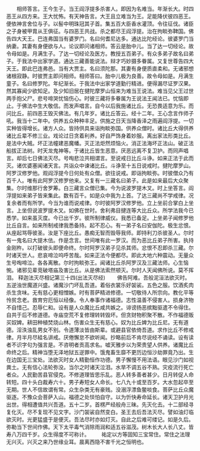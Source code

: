 <!-- { "loadSidebar": true } -->
　　相师答言。王今生子。当王阎浮提多杀害人。即因为名难当。年渐长大。时四恶王从四方来。王大忧怖。有天神告言。大王且立难当为王。足能降伏彼四恶王。便依神言舍位与子。以髻中明珠冠其子首。集五百大臣香水灌顶。令往征伐。诸臣之子身被甲胄从王俱征。与四恶王共战。杀之都尽王阎浮提。治在拘睒弥鞞国。佛告四大天王。巴连弗国当有婆罗门。名曰何耆尼达多。通达比陀经论。彼婆罗门当纳妻。其妻有身便欲与人。论议即问诸相师。答云是胎中儿。当了达一切经论。故令母如是。月满生子。了达一切经论及医方。教授五百弟子。有众多弟子故名曰弟子。于我法中出家学道。通达三藏善能说法。辩才巧妙摄多眷属。又复世尊告四大天王。即此巴连弗邑。当有大贾主。名曰须陀那。其妻有身便质直柔和。无诸邪想诸根寂静。时彼贾主即问相师。相师答曰。胎中儿极为良善。故令母如是。月满生童子。名曰修罗陀。年纪渐长。于我法中出家学道勤行精进。便得漏尽证罗汉果。然其寡闻少欲知足。及少知旧居在揵陀摩罗山恒来为难当王说法。难当见父王过世两手抱父尸。悲号啼哭忧恼伤心。时彼三藏将多眷属为王说法王闻法已。忧恼即止。于佛法中生大敬信。而发声唱言。自今以后我施诸比丘。无恐畏适意为乐。而问比丘。前四恶王毁灭佛法。有几年岁。诸比丘答云。经十二年。王心念言作师子吼。我当十二年中。供养五众种种丰足。供施之日天当降香泽之雨遍阎浮提。一切实种皆得增长。诸方人众。皆持供具来诣拘睒弥国。供养众僧时。诸比丘大得供养诸比丘辈不修三业。戏论过日贪着利养。好自严饰身着妙服。离出家法形类比丘。是法中大贼。坏正法幢建恶魔幡。灭正法炬然烦恼火。消正法海坏正法山。破正法船拔正法树。时天龙鬼神等。于诸比丘皆生恶意。厌恶远离不复卫护。而同声唱言。却后七日佛法灭尽。号啕悲泣共相谓言。至说戒日比丘斗诤。如来正法于此而灭。诸优婆塞闻诸天言。共诣众中谏诸比丘。斗诤至十五日说戒时。揵陀摩罗山。阿罗汉修罗他。观阎浮提今日何处有众僧。欲往说戒。即诣拘睒弥。时彼僧众乃有百千人。唯有此阿罗汉修罗他来。又复有一三藏名曰弟子。此是如来最后大众聚集。尔时维那行舍罗筹。白三藏言众僧已集。今为说波罗提木叉。时上坐答言。阎浮提如来弟子皆来集此。数有百千。如是众中我为上首。了达三藏尚不学戒律。况复余者而有所学。今当为谁而说戒律。尔时彼阿罗汉修罗他。立上坐前合掌白上坐言。上坐但说波罗提木叉。如佛在世时。舍利弗目揵连等大比丘众。所学法我今已悉学。如来虽灭度。今已出千岁。彼所制律威仪。我悉已备足。上坐弟子闻修罗他比丘自言。如来所制戒律我悉备持。起不忍心。有一弟子名曰安伽陀。极生忿恨。从座起骂辱彼圣。汝是下座比丘。愚痴无智而毁辱我师。即持利刀杀彼圣人。尔时有一鬼名曰大提木佉。作是念言。世间唯有此一罗汉。而为恶比丘弟子所害。执持金刚杵。以打破彼头即便命终。尔时阿罗汉弟子见杀其师。忿恨不忍即杀三藏。尔时诸天世人。悲哀啼泣呜呼苦哉。如来正法今便都尽。即此大地六种震动。无量众生号啕啼泣。各各离散。尔时拘睒弥王。闻诸比丘杀阿罗汉及三藏法师。心生恼惋。诸邪见辈竞破塔庙及害比丘。从是佛法索然顿灭。尔时人天闻佛所说。莫不挥泪。
释迦法灭尽相记第三十四(出法灭尽经)
　　佛告阿难。吾般泥洹法欲灭时。五逆浊世魔道兴盛。诸魔沙门坏乱吾道。着俗衣裳乐好袈裟。五色之服。饮酒炙肉杀生贪味。无有慈心更相憎嫉。时有菩萨精进修德。一切敬待人所宗向。教化平等怜贫念老。救育穷厄恒以经像。令人奉事作诸福德。志性温善不侵害人。损身济物不自惜己。忍辱仁和。设有是人众魔比丘咸共嫉之。诽谤扬恶摈黜驱遣不令得住。自共于后不修道德。寺庙空荒不复修理转转毁坏。但贪财物积聚不散。不作福德贩买奴婢。耕田种植焚烧山林。伤害众生无有慈心。奴为比丘婢为比丘尼。无有道德。淫泆浊乱男女不别。令道薄淡皆由斯辈。或避县官依倚吾道。求作比丘不修戒律。月半月尽絓名讲戒。厌倦懈怠不欲听闻。抄略前后不肯尽说经不诵读。设有读者不识字句为强言是。不咨明者贡高求名。嘘天雅步以为荣贵望人供养。诸魔比丘命终之后。精神当堕无泽地狱五逆罪中。饿鬼畜生靡不更历边恒沙劫罪竟乃出。生在边国无三宝处。法欲灭时女人精勤恒作功德。男子懈慢不用法语。眼见沙门如视粪土。无有信心法轮弥没。当尔之时诸天泣泪。水旱不调五谷不熟。灾疫流行死亡者众。人民勤苦县官侵克。不修道理皆思乐乱。恶人转多善者甚少。日月转促人命转短。四十头白裁寿六十。男子寿短女人命长。七八九十或至百岁。大水忽起卒至无期。世人不信故谓有常。众生杂类无有豪贱。没溺浮漂鱼鳖啖食。菩萨比丘众魔驱逐。不豫众会菩萨入山。福德之处惔怕自守。以为忻快寿命延长。诸天卫护月光出世。得相遭值共兴吾道。五十二岁。首楞严经般舟三昧。先灭化去。十二部经寻复化灭。尽不复现不见文字。沙门袈裟自然变白。圣王去后吾法灭尽。譬如油灯临欲灭时。光更猛盛于是便灭。吾法尽时亦如灯灭。自此之后难可缕记。如是久后。弥勒当下世间作佛。天下太平毒气消除雨润和适五谷滋茂。树木长大人长八丈。皆寿八万四千岁。众生得度不可称计。
　　祐定以方等固知三宝常住。常住之法理无兴灭。兴灭之来乃世缘业耳。晨离西隐不害千光之恒明也。
